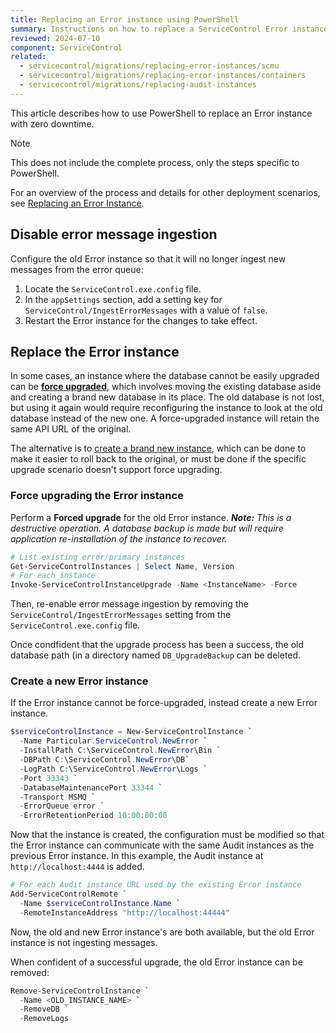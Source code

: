 ```yaml
---
title: Replacing an Error instance using PowerShell
summary: Instructions on how to replace a ServiceControl Error instance with zero downtime
reviewed: 2024-07-10
component: ServiceControl
related:
  - servicecontrol/migrations/replacing-error-instances/scmu
  - servicecontrol/migrations/replacing-error-instances/containers
  - servicecontrol/migrations/replacing-audit-instances
---
```


This article describes how to use PowerShell to replace an Error instance with zero downtime.

> [!NOTE]
> This does not include the complete process, only the steps specific to PowerShell.
>
> For an overview of the process and details for other deployment scenarios, see [Replacing an Error Instance](/servicecontrol/migrations/replacing-error-instances/).

## Disable error message ingestion

Configure the old Error instance so that it will no longer ingest new messages from the error queue:

1. Locate the `ServiceControl.exe.config` file.
2. In the `appSettings` section, add a setting key for `ServiceControl/IngestErrorMessages` with a value of `false`.
3. Restart the Error instance for the changes to take effect.

## Replace the Error instance

In some cases, an instance where the database cannot be easily upgraded can be [**force upgraded**](#replace-the-error-instance-force-upgrading-the-error-instance), which involves moving the existing database aside and creating a brand new database in its place. The old database is not lost, but using it again would require reconfiguring the instance to look at the old database instead of the new one. A force-upgraded instance will retain the same API URL of the original.

The alternative is to [create a brand new instance](#replace-the-error-instance-create-a-new-error-instance), which can be done to make it easier to roll back to the original, or must be done if the specific upgrade scenario doesn't support force upgrading.

### Force upgrading the Error instance

Perform a **Forced upgrade** for the old Error instance. _**Note:** This is a destructive operation. A database backup is made but will require application re-installation of the instance to recover._

```ps1
# List existing error/primary instances
Get-ServiceControlInstances | Select Name, Version
# For each instance
Invoke-ServiceControlInstanceUpgrade -Name <InstanceName> -Force
```

Then, re-enable error message ingestion by removing the `ServiceControl/IngestErrorMessages` setting from the `ServiceControl.exe.config` file.

Once condfident that the upgrade process has been a success, the old database path (in a directory named `DB_UpgradeBackup` can be deleted.

### Create a new Error instance

If the Error instance cannot be force-upgraded, instead create a new Error instance.

```ps1
$serviceControlInstance = New-ServiceControlInstance `
  -Name Particular.ServiceControl.NewError `
  -InstallPath C:\ServiceControl.NewError\Bin `
  -DBPath C:\ServiceControl.NewError\DB`
  -LogPath C:\ServiceControl.NewError\Logs `
  -Port 33343 `
  -DatabaseMaintenancePort 33344 `
  -Transport MSMQ `
  -ErrorQueue error `
  -ErrorRetentionPeriod 10:00:00:00
```

Now that the instance is created, the configuration must be modified so that the Error instance can communicate with the same Audit instances as the previous Error instance. In this example, the Audit instance at `http://localhost:4444` is added.

```ps1
# For each Audit instance URL used by the existing Error instance
Add-ServiceControlRemote `
  -Name $serviceControlInstance.Name `
  -RemoteInstanceAddress "http://localhost:44444"
```

Now, the old and new Error instance's are both available, but the old Error instance is not ingesting messages.

When confident of a successful upgrade, the old Error instance can be removed:

```ps1
Remove-ServiceControlInstance `
  -Name <OLD_INSTANCE_NAME> `
  -RemoveDB `
  -RemoveLogs
```